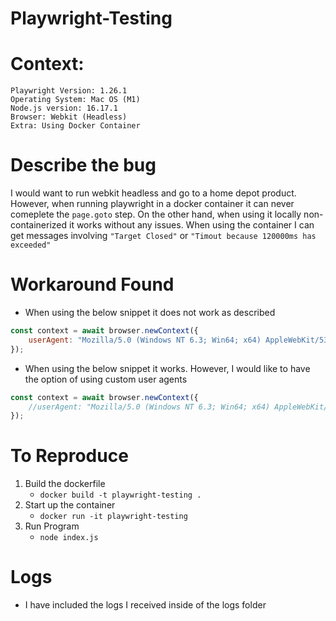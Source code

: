 # Playwright-Testing

# Context:

    Playwright Version: 1.26.1
    Operating System: Mac OS (M1)
    Node.js version: 16.17.1
    Browser: Webkit (Headless)
    Extra: Using Docker Container

# Describe the bug

I would want to run webkit headless and go to a home depot product. However, when running playwright in a docker container it can never comeplete the `page.goto` step. On the other hand, when using it locally non-containerized it works without any issues. When using the container I can get messages involving `"Target Closed"` or `"Timout because 120000ms has exceeded"`

# Workaround Found
* When using the below snippet it does not work as described
```Javascript
const context = await browser.newContext({
    userAgent: "Mozilla/5.0 (Windows NT 6.3; Win64; x64) AppleWebKit/537.36 (KHTML, like Gecko) Chrome/90.0.4430.85 Safari/537.36"
});
```

* When using the below snippet it works. However, I would like to have the option of using custom user agents
```Javascript
const context = await browser.newContext({
    //userAgent: "Mozilla/5.0 (Windows NT 6.3; Win64; x64) AppleWebKit/537.36 (KHTML, like Gecko) Chrome/90.0.4430.85 Safari/537.36"
});
```

# To Reproduce
1. Build the dockerfile
    - `docker build -t playwright-testing .`
2. Start up the container
    - `docker run -it playwright-testing`
3. Run Program
    - `node index.js`

# Logs
* I have included the logs I received inside of the logs folder